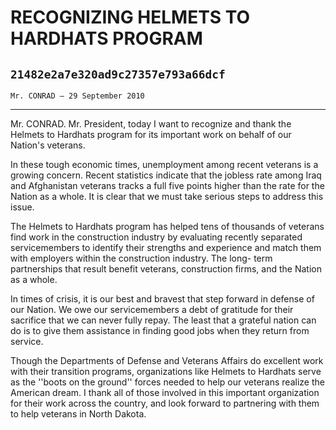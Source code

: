 # RECOGNIZING HELMETS TO HARDHATS PROGRAM
## `21482e2a7e320ad9c27357e793a66dcf`
`Mr. CONRAD — 29 September 2010`

---


Mr. CONRAD. Mr. President, today I want to recognize and thank the 
Helmets to Hardhats program for its important work on behalf of our 
Nation's veterans.

In these tough economic times, unemployment among recent veterans is 
a growing concern. Recent statistics indicate that the jobless rate 
among Iraq and Afghanistan veterans tracks a full five points higher 
than the rate for the Nation as a whole. It is clear that we must take 
serious steps to address this issue.

The Helmets to Hardhats program has helped tens of thousands of 
veterans find work in the construction industry by evaluating recently 
separated servicemembers to identify their strengths and experience and 
match them with employers within the construction industry. The long-
term partnerships that result benefit veterans, construction firms, and 
the Nation as a whole.

In times of crisis, it is our best and bravest that step forward in 
defense of our Nation. We owe our servicemembers a debt of gratitude 
for their sacrifice that we can never fully repay. The least that a 
grateful nation can do is to give them assistance in finding good jobs 
when they return from service.

Though the Departments of Defense and Veterans Affairs do excellent 
work with their transition programs, organizations like Helmets to 
Hardhats serve as the ''boots on the ground'' forces needed to help our 
veterans realize the American dream. I thank all of those involved in 
this important organization for their work across the country, and look 
forward to partnering with them to help veterans in North Dakota.
